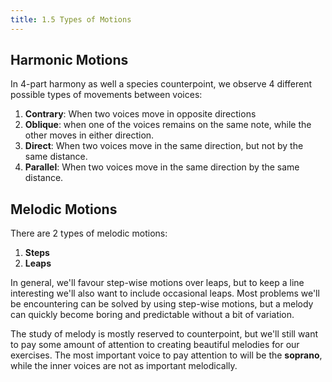 ```yaml
---
title: 1.5 Types of Motions
---
```


## Harmonic Motions

In 4-part harmony as well a species counterpoint, we observe 4 different possible types of movements between voices:

1. **Contrary**: When two voices move in opposite directions
2. **Oblique**: when one of the voices remains on the same note, while the other moves in either direction.
3. **Direct**: When two voices move in the same direction, but not by the same distance.
4. **Parallel**: When two voices move in the same direction by the same distance.

## Melodic Motions

There are 2 types of melodic motions:

1. **Steps**
2. **Leaps**

In general, we'll favour step-wise motions over leaps, but to keep a line interesting we'll also want to include occasional leaps.  Most problems we'll be encountering can be solved by using step-wise motions, but a melody can quickly become boring and predictable without a bit of variation.

The study of melody is mostly reserved to counterpoint, but we'll still want to pay some amount of attention to creating beautiful melodies for our exercises.  The most important voice to pay attention to will be the **soprano**, while the inner voices are not as important melodically.
